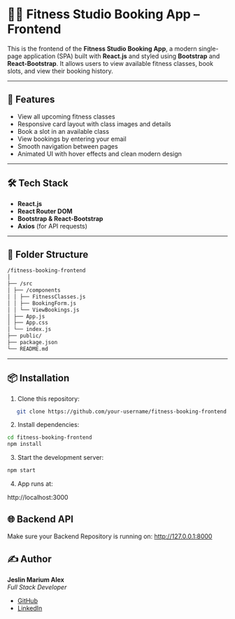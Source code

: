 # 🏋️‍♀️ Fitness Studio Booking App – Frontend

This is the frontend of the **Fitness Studio Booking App**, a modern single-page application (SPA) built with **React.js** and styled using **Bootstrap** and **React-Bootstrap**. It allows users to view available fitness classes, book slots, and view their booking history.

---

## 🚀 Features

- View all upcoming fitness classes
- Responsive card layout with class images and details
- Book a slot in an available class
- View bookings by entering your email
- Smooth navigation between pages
- Animated UI with hover effects and clean modern design

---

## 🛠️ Tech Stack

- **React.js**
- **React Router DOM**
- **Bootstrap & React-Bootstrap**
- **Axios** (for API requests)

---

## 📁 Folder Structure

```bash
/fitness-booking-frontend
│
├── /src
│ ├── /components
│ │ ├── FitnessClasses.js
│ │ ├── BookingForm.js
│ │ └── ViewBookings.js
│ ├── App.js
│ ├── App.css
│ └── index.js
├── public/
├── package.json
└── README.md
```
---

## 📦 Installation

1. Clone this repository:
```bash
   git clone https://github.com/your-username/fitness-booking-frontend.git
```

2. Install dependencies:

```bash
cd fitness-booking-frontend
npm install
```
3. Start the development server:

```bash
npm start
```

4. App runs at:

http://localhost:3000

## 🌐 Backend API

Make sure your Backend Repository is running on:
http://127.0.0.1:8000


## ✍️ Author

**Jeslin Marium Alex**  
*Full Stack Developer*

- [GitHub](https://github.com/jeslinmariumalex)
- [LinkedIn](https://www.linkedin.com/in/jeslinmariumalex)

